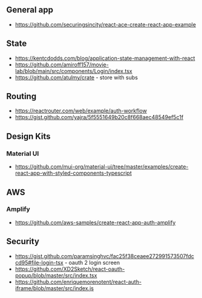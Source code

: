 ## General app
* https://github.com/securingsincity/react-ace-create-react-app-example

## State
* https://kentcdodds.com/blog/application-state-management-with-react
* https://github.com/amiroff157/movie-lab/blob/main/src/components/Login/index.tsx
* https://github.com/atulmy/crate - store with subs

## Routing
* https://reactrouter.com/web/example/auth-workflow
* https://gist.github.com/yajra/5f5551649b20c8f668aec48549ef5c1f

## Design Kits

### Material UI
* https://github.com/mui-org/material-ui/tree/master/examples/create-react-app-with-styled-components-typescript

## AWS 

### Amplify
* https://github.com/aws-samples/create-react-app-auth-amplify

## Security
* https://gist.github.com/paramsinghvc/fac25f38ceaee272991573507fdccd95#file-login-tsx - oauth 2 login screen
* https://github.com/XD2Sketch/react-oauth-popup/blob/master/src/index.tsx
* https://github.com/enriquemorenotent/react-auth-iframe/blob/master/src/index.js